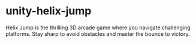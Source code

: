 # unity-helix-jump
 Helix Jump is the thrilling 3D arcade game where you navigate challenging platforms. Stay sharp to avoid obstacles and master the bounce to victory.
